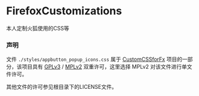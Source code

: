 # FirefoxCustomizations
本人定制火狐使用的CSS等

### 声明
<p>文件 <code>./styles/appbutton_popup_icons.css</code> 属于 <a href="https://github.com/aris-t2/customcssforfx">CustomCSSforFx</a> 项目的一部分，该项目具有  <a href="https://www.gnu.org/licenses/gpl-3.0.md">GPLv3</a> /  <a href="https://www.mozilla.org/en-US/MPL/2.0/"> MPLv2</a> 双重许可，这里选择 MPLv2 对该文件进行单文件许可。</p>
<p>其他文件的许可参见根目录下的LICENSE文件。</p>
